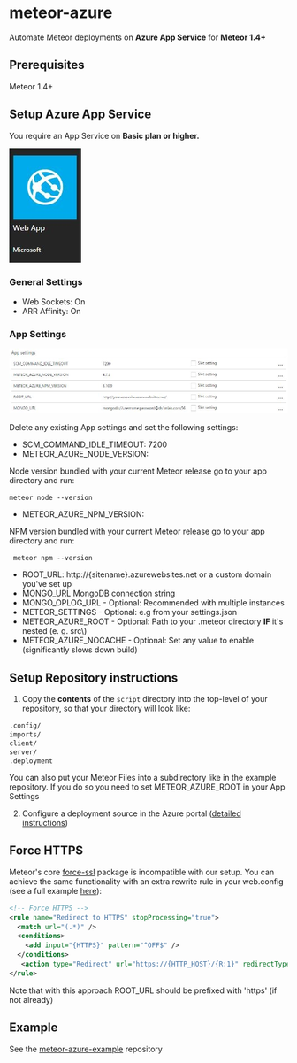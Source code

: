 # meteor-azure

Automate Meteor deployments on **Azure App Service** for **Meteor 1.4+**

## Prerequisites

Meteor 1.4+

## Setup Azure App Service
You require an App Service on **Basic plan or higher.** 

![App Service](AppService.JPG)

### General Settings
* Web Sockets: On
* ARR Affinity: On


### App Settings

![App Service](AppSettings.JPG)


Delete any existing App settings and set the following settings:

* SCM_COMMAND_IDLE_TIMEOUT: 7200
* METEOR_AZURE_NODE_VERSION:

Node version bundled with your current Meteor release
 go to your app directory and run:  

    meteor node --version
    
* METEOR_AZURE_NPM_VERSION:

NPM version bundled with your current Meteor release
      go to your app directory and run: 
 
     meteor npm --version
* ROOT_URL: http://{sitename}.azurewebsites.net or a custom domain you've set up
* MONGO_URL MongoDB connection string
* MONGO_OPLOG_URL - Optional: Recommended with multiple instances
* METEOR_SETTINGS - Optional: e.g from your settings.json
* METEOR_AZURE_ROOT - Optional: Path to your .meteor directory **IF** it's nested (e. g. src\\)
* METEOR_AZURE_NOCACHE - Optional: Set any value to enable (significantly slows down build)



## Setup Repository instructions

1. Copy the **contents** of the ```script``` directory into the top-level of your repository, so that your directory will look like:


```shell
.config/
imports/
client/
server/
.deployment
```
  
   
You can also put your Meteor Files into a subdirectory like in the example repository. If you do so you need to set METEOR_AZURE_ROOT in your App Settings

2. Configure a deployment source in the Azure portal ([detailed instructions](https://azure.microsoft.com/en-us/documentation/articles/app-service-continuous-deployment)) 

## Force HTTPS

Meteor's core [force-ssl](https://atmospherejs.com/meteor/force-ssl) package is incompatible with our setup. You can achieve the same functionality with an extra rewrite rule in your web.config (see a full example [here](https://raw.githubusercontent.com/talos-code/meteor-azure-example/master/.config/azure/web.config)):

```xml
<!-- Force HTTPS -->
<rule name="Redirect to HTTPS" stopProcessing="true">
  <match url="(.*)" />
  <conditions>
    <add input="{HTTPS}" pattern="^OFF$" />
  </conditions>
   <action type="Redirect" url="https://{HTTP_HOST}/{R:1}" redirectType="Permanent" />
</rule>
```

Note that with this approach ROOT_URL should be prefixed with 'https' (if not already)

## Example

See the [meteor-azure-example](https://github.com/talos-code/meteor-azure-example) repository



